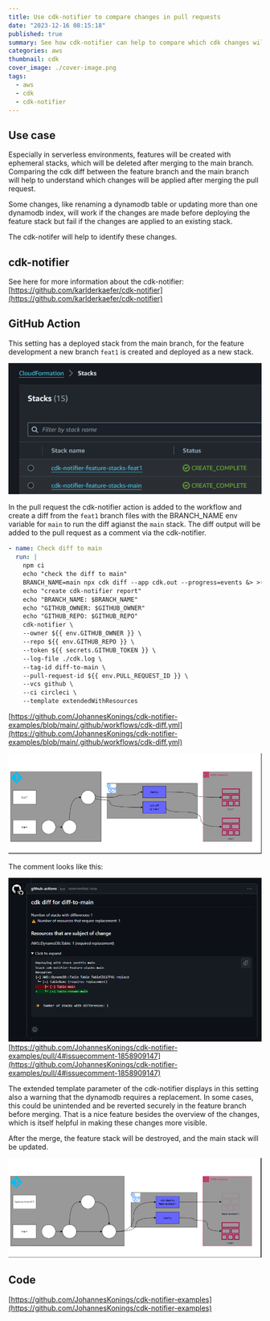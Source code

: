 ```yaml
---
title: Use cdk-notifier to compare changes in pull requests
date: "2023-12-16 08:15:18"
published: true
summary: See how cdk-notifier can help to compare which cdk changes will be applied after merging a pull request
categories: aws
thumbnail: cdk
cover_image: ./cover-image.png
tags:
  - aws
  - cdk
  - cdk-notifier
---
```


## Use case

Especially in serverless environments, features will be created with ephemeral stacks, which will be deleted after merging to the main branch. Comparing the cdk diff between the feature branch and the main branch will help to understand which changes will be applied after merging the pull request.

Some changes, like renaming a dynamodb table or updating more than one dynamodb index, will work if the changes are made before deploying the feature stack but fail if the changes are applied to an existing stack.

The cdk-notifer will help to identify these changes.

## cdk-notifier

See here for more information about the cdk-notifier:
[https://github.com/karlderkaefer/cdk-notifier](https://github.com/karlderkaefer/cdk-notifier)

## GitHub Action

This setting has a deployed stack from the main branch, for the feature development a new branch `feat1` is created and deployed as a new stack.

![stack-overview](./stack-overview.png)

In the pull request the cdk-notifier action is added to the workflow and create a diff from the `feat1` branch files with the BRANCH_NAME env variable for `main` to run the diff agianst the `main` stack.
The diff output will be added to the pull request as a comment via the cdk-notifier.

```yaml
- name: Check diff to main
  run: |
    npm ci  
    echo "check the diff to main"
    BRANCH_NAME=main npx cdk diff --app cdk.out --progress=events &> >(tee cdk.log)
    echo "create cdk-notifier report"
    echo "BRANCH_NAME: $BRANCH_NAME"
    echo "GITHUB_OWNER: $GITHUB_OWNER"
    echo "GITHUB_REPO: $GITHUB_REPO"
    cdk-notifier \
    --owner ${{ env.GITHUB_OWNER }} \
    --repo ${{ env.GITHUB_REPO }} \
    --token ${{ secrets.GITHUB_TOKEN }} \
    --log-file ./cdk.log \
    --tag-id diff-to-main \
    --pull-request-id ${{ env.PULL_REQUEST_ID }} \
    --vcs github \
    --ci circleci \
    --template extendedWithResources
```

[https://github.com/JohannesKonings/cdk-notifier-examples/blob/main/.github/workflows/cdk-diff.yml](https://github.com/JohannesKonings/cdk-notifier-examples/blob/main/.github/workflows/cdk-diff.yml)

![pipeline in pull request](./pipeline-in-pull-request.png)

The comment looks like this:

![PR comment](./pr-comment.png)
[https://github.com/JohannesKonings/cdk-notifier-examples/pull/4#issuecomment-1858909147](https://github.com/JohannesKonings/cdk-notifier-examples/pull/4#issuecomment-1858909147)

The extended template parameter of the cdk-notifier displays in this setting also a warning that the dynamodb requires a replacement.
In some cases, this could be unintended and be reverted securely in the feature branch before merging.
That is a nice feature besides the overview of the changes, which is itself helpful in making these changes more visible.

After the merge, the feature stack will be destroyed, and the main stack will be updated.

![pipeline after merge](./pipeline-after-merge.png)

## Code

[https://github.com/JohannesKonings/cdk-notifier-examples](https://github.com/JohannesKonings/cdk-notifier-examples)
